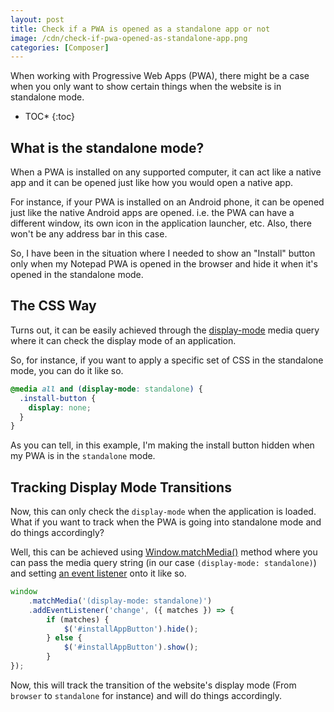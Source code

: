 ```yaml
---
layout: post
title: Check if a PWA is opened as a standalone app or not
image: /cdn/check-if-pwa-opened-as-standalone-app.png
categories: [Composer]
---
```


When working with Progressive Web Apps (PWA), there might be a case when you only want to show certain things when the website is in standalone mode.

* TOC*
{:toc}

## What is the standalone mode?

When a PWA is installed on any supported computer, it can act like a native app and it can be opened just like how you would open a native app.

For instance, if your PWA is installed on an Android phone, it can be opened just like the native Android apps are opened. i.e. the PWA can have a different window, its own icon in the application launcher, etc. Also, there won't be any address bar in this case.

So, I have been in the situation where I needed to show an "Install" button only when my Notepad PWA is opened in the browser and hide it when it's opened in the standalone mode.

## The CSS Way

Turns out, it can be easily achieved through the [display-mode](https://developer.mozilla.org/en-US/docs/Web/CSS/@media/display-mode) media query where it can check the display mode of an application.

So, for instance, if you want to apply a specific set of CSS in the standalone mode, you can do it like so.

```css
@media all and (display-mode: standalone) {
  .install-button {
    display: none;
  }
}
```

As you can tell, in this example, I'm making the install button hidden when my PWA is in the `standalone` mode.

## Tracking Display Mode Transitions

Now, this can only check the `display-mode` when the application is loaded. What if you want to track when the PWA is going into standalone mode and do things accordingly?

Well, this can be achieved using [Window.matchMedia()](https://developer.mozilla.org/en-US/docs/Web/API/Window/matchMedia) method where you can pass the media query string (in our case `(display-mode: standalone)`) and setting [an event listener](https://developer.mozilla.org/en-US/docs/Web/API/EventTarget/addEventListener) onto it like so.

```js
window
    .matchMedia('(display-mode: standalone)')
    .addEventListener('change', ({ matches }) => {
        if (matches) {
            $('#installAppButton').hide();
        } else {
            $('#installAppButton').show();
        }
});
```

Now, this will track the transition of the website's display mode (From `browser` to `standalone` for instance) and will do things accordingly.